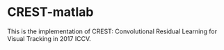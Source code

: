 # CREST-matlab
This is the implementation of CREST: Convolutional Residual Learning for Visual Tracking in 2017 ICCV.
